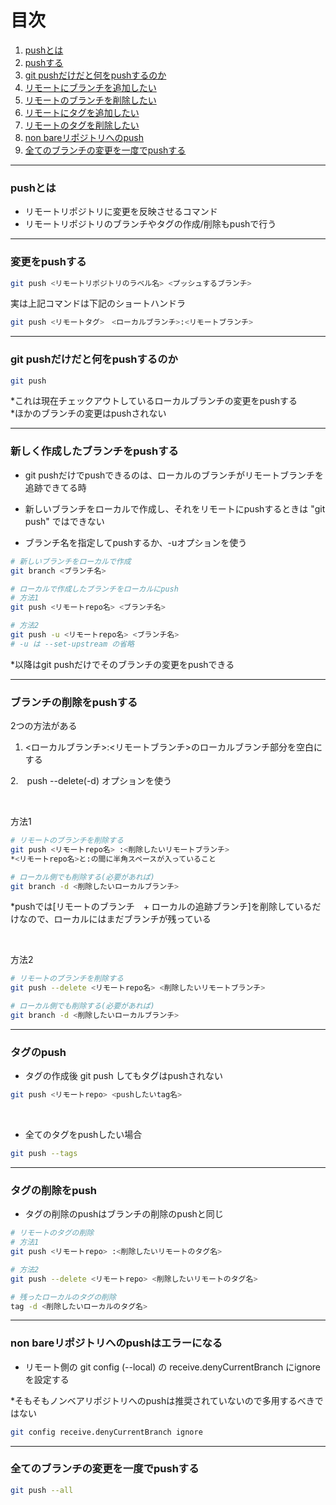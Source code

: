 # 目次

1. [pushとは](#sec1)
2. [pushする](#sec2)
3. [git pushだけだと何をpushするのか](#sec3)
4. [リモートにブランチを追加したい](#sec4)
5. [リモートのブランチを削除したい](#sec5)
6. [リモートにタグを追加したい](#sec6)
7. [リモートのタグを削除したい](#sec7)
8. [non bareリポジトリへのpush](#sec8)
9. [全てのブランチの変更を一度でpushする](#sec9)

---
<a id="sec1"></a>

### pushとは

- リモートリポジトリに変更を反映させるコマンド
- リモートリポジトリのブランチやタグの作成/削除もpushで行う

---
<a id="sec2"></a>

### 変更をpushする

```bash
git push <リモートリポジトリのラベル名> <プッシュするブランチ>
```

実は上記コマンドは下記のショートハンドラ

```bash
git push <リモートタグ>　<ローカルブランチ>:<リモートブランチ>
```

---
<a id="sec3"></a>

### git pushだけだと何をpushするのか

```bash
git push
```
*これは現在チェックアウトしているローカルブランチの変更をpushする  
*ほかのブランチの変更はpushされない


---
<a id="sec4"></a>

### 新しく作成したブランチをpushする

- git pushだけでpushできるのは、ローカルのブランチがリモートブランチを追跡できてる時

- 新しいブランチをローカルで作成し、それをリモートにpushするときは "git push" ではできない

- ブランチ名を指定してpushするか、-uオプションを使う

```bash
# 新しいブランチをローカルで作成
git branch <ブランチ名>

# ローカルで作成したブランチをローカルにpush
# 方法1
git push <リモートrepo名> <ブランチ名>

# 方法2
git push -u <リモートrepo名> <ブランチ名>
# -u は --set-upstream の省略
```
*以降はgit pushだけでそのブランチの変更をpushできる

---
<a id="sec5"></a>

### ブランチの削除をpushする

2つの方法がある
1. <ローカルブランチ>:<リモートブランチ>のローカルブランチ部分を空白にする

2.　push --delete(-d) オプションを使う 

<br>

方法1
```bash
# リモートのブランチを削除する
git push <リモートrepo名> :<削除したいリモートブランチ>
*<リモートrepo名>と:の間に半角スペースが入っていること

# ローカル側でも削除する(必要があれば)
git branch -d <削除したいローカルブランチ>
```
*pushでは[リモートのブランチ　+ ローカルの追跡ブランチ]を削除しているだけなので、ローカルにはまだブランチが残っている

<br>

方法2
```bash
# リモートのブランチを削除する
git push --delete <リモートrepo名> <削除したいリモートブランチ>

# ローカル側でも削除する(必要があれば)
git branch -d <削除したいローカルブランチ>
```

---
<a id="sec6"></a>

### タグのpush

- タグの作成後 git push してもタグはpushされない

```bash
git push <リモートrepo> <pushしたいtag名>
```

<br>

- 全てのタグをpushしたい場合

```bash
git push --tags
```

---
<a id="sec7"></a>

### タグの削除をpush

- タグの削除のpushはブランチの削除のpushと同じ

```bash
# リモートのタグの削除
# 方法1
git push <リモートrepo> :<削除したいリモートのタグ名>

# 方法2
git push --delete <リモートrepo> <削除したいリモートのタグ名>

# 残ったローカルのタグの削除
tag -d <削除したいローカルのタグ名>
```

---
<a id="sec8"></a>

### non bareリポジトリへのpushはエラーになる

- リモート側の git config (--local) の receive.denyCurrentBranch にignoreを設定する

*そもそもノンベアリポジトリへのpushは推奨されていないので多用するべきではない

```bash
git config receive.denyCurrentBranch ignore
```

---
<a id="sec9"></a>

### 全てのブランチの変更を一度でpushする

```bash
git push --all
```